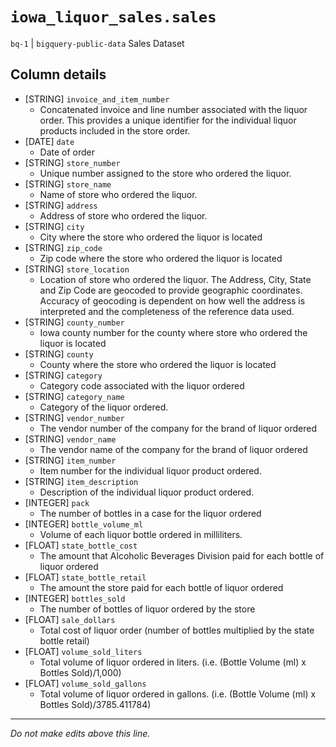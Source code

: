 # `iowa_liquor_sales.sales`
`bq-1` | `bigquery-public-data`
Sales Dataset

## Column details
* [STRING]    `invoice_and_item_number`
  - Concatenated invoice and line number associated with the liquor order. This provides a unique identifier for the individual liquor products included in the store order.
* [DATE]      `date`
  - Date of order
* [STRING]    `store_number`
  - Unique number assigned to the store who ordered the liquor.
* [STRING]    `store_name`
  - Name of store who ordered the liquor.
* [STRING]    `address`
  - Address of store who ordered the liquor.
* [STRING]    `city`
  - City where the store who ordered the liquor is located
* [STRING]    `zip_code`
  - Zip code where the store who ordered the liquor is located
* [STRING]    `store_location`
  - Location of store who ordered the liquor. The Address, City, State and Zip Code are geocoded to provide geographic coordinates. Accuracy of geocoding is dependent on how well the address is interpreted and the completeness of the reference data used.
* [STRING]    `county_number`
  - Iowa county number for the county where store who ordered the liquor is located
* [STRING]    `county`
  - County where the store who ordered the liquor is located
* [STRING]    `category`
  - Category code associated with the liquor ordered
* [STRING]    `category_name`
  - Category of the liquor ordered.
* [STRING]    `vendor_number`
  - The vendor number of the company for the brand of liquor ordered
* [STRING]    `vendor_name`
  - The vendor name of the company for the brand of liquor ordered
* [STRING]    `item_number`
  - Item number for the individual liquor product ordered.
* [STRING]    `item_description`
  - Description of the individual liquor product ordered.
* [INTEGER]   `pack`
  - The number of bottles in a case for the liquor ordered
* [INTEGER]   `bottle_volume_ml`
  - Volume of each liquor bottle ordered in milliliters.
* [FLOAT]     `state_bottle_cost`
  - The amount that Alcoholic Beverages Division paid for each bottle of liquor ordered
* [FLOAT]     `state_bottle_retail`
  - The amount the store paid for each bottle of liquor ordered
* [INTEGER]   `bottles_sold`
  - The number of bottles of liquor ordered by the store
* [FLOAT]     `sale_dollars`
  - Total cost of liquor order (number of bottles multiplied by the state bottle retail)
* [FLOAT]     `volume_sold_liters`
  - Total volume of liquor ordered in liters. (i.e. (Bottle Volume (ml) x Bottles Sold)/1,000)
* [FLOAT]     `volume_sold_gallons`
  - Total volume of liquor ordered in gallons. (i.e. (Bottle Volume (ml) x Bottles Sold)/3785.411784)

-------------------------------------------------------------------------------
*Do not make edits above this line.*
